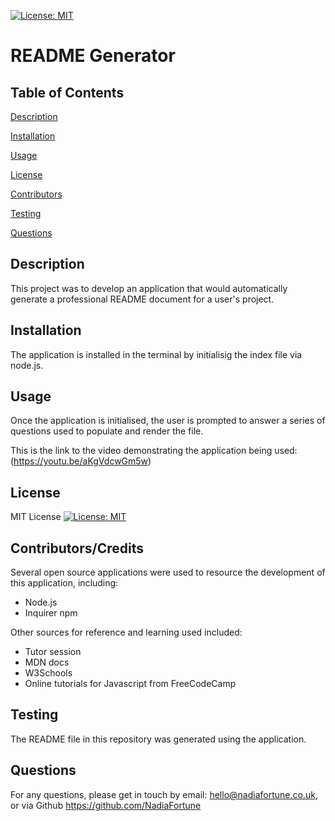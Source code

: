 
  [![License: MIT](https://img.shields.io/badge/License-MIT-yellow.svg)](https://opensource.org/licenses/MIT)
  # README Generator

  ## Table of Contents

  [Description](#description)

  [Installation](#installation)

  [Usage](#usage)

  [License](#license)

  [Contributors](#contributors)

  [Testing](#testing)

  [Questions](#questions)


  ## Description
  This project was to develop an application that would automatically generate a professional README document for a user's project. 

  ## Installation
  The application is installed in the terminal by initialisig the index file via node.js.

  ## Usage
  Once the application is initialised, the user is prompted to answer a series of questions used to populate and render the file.  

  This is the link to the  video demonstrating the application being used: (https://youtu.be/aKgVdcwGm5w)

  ## License
  MIT License  [![License: MIT](https://img.shields.io/badge/License-MIT-yellow.svg)](https://opensource.org/licenses/MIT)

  ## Contributors/Credits
   Several open source applications were used to resource the development of this application, including:  
   * Node.js  
   * Inquirer npm  
   
   Other sources for reference and learning used included:  
   * Tutor session
   * MDN docs  
   * W3Schools  
   * Online tutorials for Javascript from FreeCodeCamp

  ## Testing
  The README file in this repository was generated using the application.

  ## Questions
  
  For any questions, please get in touch by email: hello@nadiafortune.co.uk, or via Github
  https://github.com/NadiaFortune